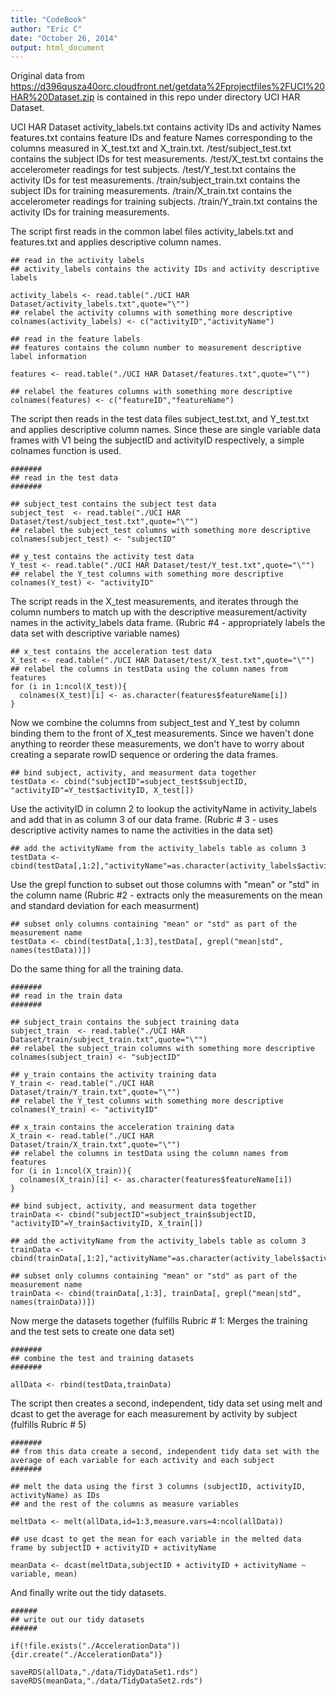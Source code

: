 ```yaml
---
title: "CodeBook"
author: "Eric C"
date: "October 26, 2014"
output: html_document
---
```


Original data from https://d396qusza40orc.cloudfront.net/getdata%2Fprojectfiles%2FUCI%20HAR%20Dataset.zip is contained in this repo under directory UCI HAR Dataset.

UCI HAR Dataset
  activity_labels.txt contains activity IDs and activity Names
  features.txt contains feature IDs and feature Names corresponding to the columns measured in X_test.txt and X_train.txt.
  /test/subject_test.txt contains the subject IDs for test measurements.
  /test/X_test.txt contains the accelerometer readings for test subjects.
  /test/Y_test.txt contains the activity IDs for test measurements.
  /train/subject_train.txt contains the subject IDs for training measurements.
  /train/X_train.txt contains the accelerometer readings for training subjects.
  /train/Y_train.txt contains the activity IDs for training measurements.
  
The script first reads in the common label files activity_labels.txt and features.txt and applies descriptive column names.

``` {r}
## read in the activity labels
## activity_labels contains the activity IDs and activity descriptive labels

activity_labels <- read.table("./UCI HAR Dataset/activity_labels.txt",quote="\"")
## relabel the activity columns with something more descriptive
colnames(activity_labels) <- c("activityID","activityName")

## read in the feature labels
## features contains the column number to measurement descriptive label information

features <- read.table("./UCI HAR Dataset/features.txt",quote="\"")

## relabel the features columns with something more descriptive
colnames(features) <- c("featureID","featureName")
```


The script then reads in the test data files subject_test.txt, and Y_test.txt and applies descriptive column names.
Since these are single variable data frames with V1 being the subjectID and activityID respectively, a simple colnames function is used.

``` {r}
#######
## read in the test data
#######

## subject_test contains the subject test data
subject_test  <- read.table("./UCI HAR Dataset/test/subject_test.txt",quote="\"")
## relabel the subject_test columns with something more descriptive
colnames(subject_test) <- "subjectID"

## y_test contains the activity test data
Y_test <- read.table("./UCI HAR Dataset/test/Y_test.txt",quote="\"")
## relabel the Y_test columns with something more descriptive
colnames(Y_test) <- "activityID"
```

The script reads in the X_test measurements, and iterates through the column numbers to match up with the descriptive measurement/activity names in the activity_labels data frame.
(Rubric #4 - appropriately labels the data set with descriptive variable names)

``` {r}
## x_test contains the acceleration test data
X_test <- read.table("./UCI HAR Dataset/test/X_test.txt",quote="\"")
## relabel the columns in testData using the column names from features
for (i in 1:ncol(X_test)){
  colnames(X_test)[i] <- as.character(features$featureName[i])
}
```

Now we combine the columns from subject_test and Y_test by column binding them to the front of X_test measurements.
Since we haven't done anything to reorder these measurements, we don't have to worry about creating a separate rowID sequence or ordering the data frames.

``` {r}
## bind subject, activity, and measurment data together
testData <- cbind("subjectID"=subject_test$subjectID, "activityID"=Y_test$activityID, X_test[])
```

Use the activityID in column 2 to lookup the activityName in activity_labels and add that in as column 3 of our data frame.
(Rubric # 3 - uses descriptive activity names to name the activities in the data set)

``` {r}
## add the activityName from the activity_labels table as column 3
testData <- cbind(testData[,1:2],"activityName"=as.character(activity_labels$activityName[testData[,2]]),testData[,3:ncol(testData)])
```

Use the grepl function to subset out those columns with "mean" or "std" in the column name
(Rubric #2 - extracts only the measurements on the mean and standard deviation for each measurment)

``` {r}
## subset only columns containing "mean" or "std" as part of the measurement name
testData <- cbind(testData[,1:3],testData[, grepl("mean|std", names(testData))])
```

Do the same thing for all the training data.

``` {r}
#######
## read in the train data
#######

## subject_train contains the subject training data
subject_train  <- read.table("./UCI HAR Dataset/train/subject_train.txt",quote="\"")
## relabel the subject_train columns with something more descriptive
colnames(subject_train) <- "subjectID"

## y_train contains the activity training data
Y_train <- read.table("./UCI HAR Dataset/train/Y_train.txt",quote="\"")
## relabel the Y_test columns with something more descriptive
colnames(Y_train) <- "activityID"

## x_train contains the acceleration training data
X_train <- read.table("./UCI HAR Dataset/train/X_train.txt",quote="\"")
## relabel the columns in testData using the column names from features
for (i in 1:ncol(X_train)){
  colnames(X_train)[i] <- as.character(features$featureName[i])
}

## bind subject, activity, and measurment data together
trainData <- cbind("subjectID"=subject_train$subjectID, "activityID"=Y_train$activityID, X_train[])

## add the activityName from the activity_labels table as column 3
trainData <- cbind(trainData[,1:2],"activityName"=as.character(activity_labels$activityName[trainData[,2]]),trainData[,3:ncol(trainData)])

## subset only columns containing "mean" or "std" as part of the measurement name
trainData <- cbind(trainData[,1:3], trainData[, grepl("mean|std", names(trainData))])
```

Now merge the datasets together (fulfills Rubric # 1: Merges the training and the test sets to create one data set)

``` {r}
#######
## combine the test and training datasets
#######

allData <- rbind(testData,trainData)

```

The script then creates a second, independent, tidy data set using melt and dcast to get the average for each measurement by activity by subject
(fulfills Rubric # 5)

``` {r}
#######
## from this data create a second, independent tidy data set with the average of each variable for each activity and each subject
#######

## melt the data using the first 3 columns (subjectID, activityID, activityName) as IDs
## and the rest of the columns as measure variables

meltData <- melt(allData,id=1:3,measure.vars=4:ncol(allData))

## use dcast to get the mean for each variable in the melted data frame by subjectID + activityID + activityName

meanData <- dcast(meltData,subjectID + activityID + activityName ~ variable, mean)
```

And finally write out the tidy datasets.

``` {r}
######
## write out our tidy datasets
######

if(!file.exists("./AccelerationData")){dir.create("./AccelerationData")}

saveRDS(allData,"./data/TidyDataSet1.rds")
saveRDS(meanData,"./data/TidyDataSet2.rds")
```